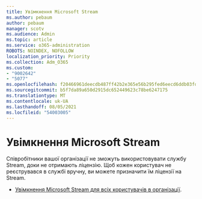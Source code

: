 ```yaml
---
title: Увімкнення Microsoft Stream
ms.author: pebaum
author: pebaum
manager: scotv
ms.audience: Admin
ms.topic: article
ms.service: o365-administration
ROBOTS: NOINDEX, NOFOLLOW
localization_priority: Priority
ms.collection: Adm_O365
ms.custom:
- "9002642"
- "5077"
ms.openlocfilehash: f20466961deecdb487ff42b2e365e56b295fed6eecd6ddb03fda67ab9110bc4f
ms.sourcegitcommit: b5f7da89a650d2915dc652449623c78be6247175
ms.translationtype: MT
ms.contentlocale: uk-UA
ms.lasthandoff: 08/05/2021
ms.locfileid: "54003005"
---
```

# <a name="enable-microsoft-stream"></a>Увімкнення Microsoft Stream

Співробітники вашої організації не зможуть використовувати службу Stream, доки не отримають ліцензію. Щоб кожен користувач не реєструвався в службі вручну, ви можете призначити їм ліцензії на Stream.

- [Увімкнення Microsoft Stream для всіх користувачів в організації](https://docs.microsoft.com/stream/assign-user-licenses).
